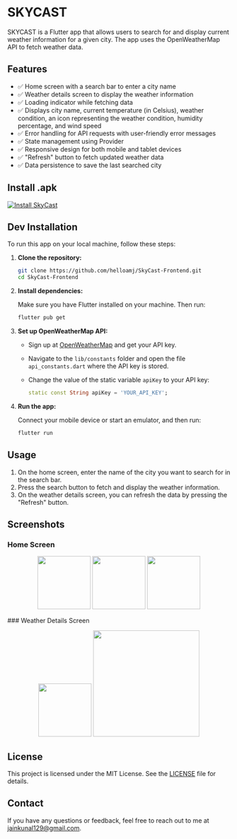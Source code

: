 # SKYCAST

SKYCAST is a Flutter app that allows users to search for and display current weather information for a given city. The app uses the OpenWeatherMap API to fetch weather data.

## Features

- ✅ Home screen with a search bar to enter a city name
- ✅ Weather details screen to display the weather information
- ✅ Loading indicator while fetching data
- ✅ Displays city name, current temperature (in Celsius), weather condition, an icon representing the weather condition, humidity percentage, and wind speed
- ✅ Error handling for API requests with user-friendly error messages
- ✅ State management using Provider
- ✅ Responsive design for both mobile and tablet devices
- ✅ "Refresh" button to fetch updated weather data
- ✅ Data persistence to save the last searched city

## Install .apk

[![Install SkyCast](https://img.shields.io/badge/Install%20-SkyCast-blue)](https://drive.google.com/file/d/11irKYYLqUczXDWHut-Ash_UyCW3B8Kr2/view?usp=sharing)

## Dev Installation

To run this app on your local machine, follow these steps:

1. **Clone the repository:**

    ```sh
    git clone https://github.com/helloamj/SkyCast-Frontend.git
    cd SkyCast-Frontend
    ```

2. **Install dependencies:**

    Make sure you have Flutter installed on your machine. Then run:

    ```sh
    flutter pub get
    ```

3. **Set up OpenWeatherMap API:**

    - Sign up at [OpenWeatherMap](https://openweathermap.org/) and get your API key.
    - Navigate to the `lib/constants` folder and open the file `api_constants.dart` where the API key is stored.
    - Change the value of the static variable `apiKey` to your API key:

      ```dart
      static const String apiKey = 'YOUR_API_KEY';
      ```


4. **Run the app:**

    Connect your mobile device or start an emulator, and then run:

    ```sh
    flutter run
    ```

## Usage

1. On the home screen, enter the name of the city you want to search for in the search bar.
2. Press the search button to fetch and display the weather information.
3. On the weather details screen, you can refresh the data by pressing the "Refresh" button.

## Screenshots

### Home Screen
<p align="center">
  <img src="https://github.com/helloamj/SkyCast-Frontend/assets/110400753/044a149d-5a4e-43c1-a2ba-1a2836130b4d" width="120"  />
  <img src="https://github.com/helloamj/SkyCast-Frontend/assets/110400753/09d798bc-c52d-4fb3-860b-d26d11feae5e" width="120" /> 
  <img src="https://github.com/helloamj/SkyCast-Frontend/assets/110400753/d921b634-44d2-4d4b-a030-e49dea2d8ab8" width="120" />
</p>
### Weather Details Screen
<p align="center">
  <img src="https://github.com/helloamj/SkyCast-Frontend/assets/110400753/25144a53-f9a5-4f5b-8c72-346ea2e06e89" width="120"  />
  <img src="https://github.com/helloamj/SkyCast-Frontend/assets/110400753/3010c340-7f19-43b0-b3d9-932bec8e8edf" width="240" /> 
</p>

## License

This project is licensed under the MIT License. See the [LICENSE](LICENSE) file for details.

## Contact

If you have any questions or feedback, feel free to reach out to me at jainkunal129@gmail.com.

